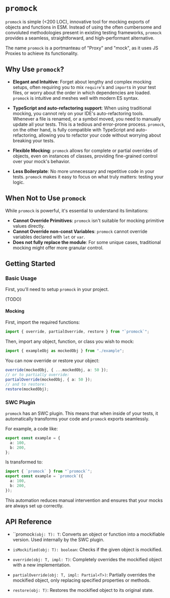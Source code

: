 # `promock`

`promock` is simple (<200 LOC), innovative tool for mocking exports of objects and functions in ESM. Instead of using the often cumbersome and convoluted methodologies present in existing testing frameworks, `promock` provides a seamless, straightforward, and high-performant alternative.

The name `promock` is a portmanteau of "Proxy" and "mock", as it uses JS Proxies to achieve its functionality.

## Why Use `promock`?

- **Elegant and Intuitive**: Forget about lengthy and complex mocking setups, often requiring you to mix `require`'s and `import`s in your test files, or worry about the order in which dependencies are loaded. `promock` is intuitive and meshes well with modern ES syntax.

- **TypeScript and auto-refactoring support**: When using traditional mocking, you cannot rely on your IDE's auto-refactoring tools. Whenever a file is renamed, or a symbol moved, you need to manually update all your tests. This is a tedious and error-prone process.
  `promock`, on the other hand, is fully compatible with TypeScript and auto-refactoring, allowing you to refactor your code without worrying about breaking your tests.

- **Flexible Mocking**: `promock` allows for complete or partial overrides of objects, even on instances of classes, providing fine-grained control over your mock's behavior.

- **Less Boilerplate**: No more unnecessary and repetitive code in your tests. `promock` makes it easy to focus on what truly matters: testing your logic.

## When Not to Use `promock`

While `promock` is powerful, it's essential to understand its limitations:

- **Cannot Override Primitives**: `promock` isn't suitable for mocking primitive values directly.
- **Cannot Override non-const Variables**: `promock` cannot override variables declared with `let` or `var`.
- **Does not fully replace the module**: For some unique cases, traditional mocking might offer more granular control.

## Getting Started

### Basic Usage

First, you'll need to setup `promock` in your project.

(TODO)

#### Mocking

First, import the required functions:

```typescript
import { override, partialOverride, restore } from "`promock`";
```

Then, import any object, function, or class you wish to mock:

```typescript
import { exampleObj as mockedObj } from "./example";
```

You can now override or restore your object:

```typescript
override(mockedObj, { ...mockedObj, a: 50 });
// or to partially override:
partialOverride(mockedObj, { a: 50 });
// and to restore:
restore(mockedObj);
```

### SWC Plugin

`promock` has an SWC plugin. This means that when inside of your tests, it automatically transforms your code and `promock` exports seamlessly.

For example, a code like:

```typescript
export const example = {
  a: 100,
  b: 200,
};
```

Is transformed to:

```typescript
import { `promock` } from "`promock`";
export const example = `promock`({
  a: 100,
  b: 200,
});
```

This automation reduces manual intervention and ensures that your mocks are always set up correctly.

## API Reference

- ``promock`(obj: T): T`: Converts an object or function into a mockifiable version. Used internally by the SWC plugin.

- `isMockified(obj: T): boolean`: Checks if the given object is mockified.

- `override(obj: T, impl: T)`: Completely overrides the mockified object with a new implementation.

- `partialOverride(obj: T, impl: Partial<T>)`: Partially overrides the mockified object, only replacing specified properties or methods.

- `restore(obj: T)`: Restores the mockified object to its original state.
